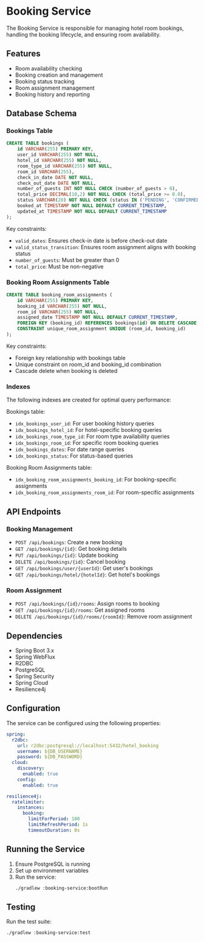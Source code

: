 # Booking Service

The Booking Service is responsible for managing hotel room bookings, handling the booking lifecycle, and ensuring room availability.

## Features

- Room availability checking
- Booking creation and management
- Booking status tracking
- Room assignment management
- Booking history and reporting

## Database Schema

### Bookings Table

```sql
CREATE TABLE bookings (
    id VARCHAR(255) PRIMARY KEY,
    user_id VARCHAR(255) NOT NULL,
    hotel_id VARCHAR(255) NOT NULL,
    room_type_id VARCHAR(255) NOT NULL,
    room_id VARCHAR(255),
    check_in_date DATE NOT NULL,
    check_out_date DATE NOT NULL,
    number_of_guests INT NOT NULL CHECK (number_of_guests > 0),
    total_price DECIMAL(10,2) NOT NULL CHECK (total_price >= 0.0),
    status VARCHAR(20) NOT NULL CHECK (status IN ('PENDING', 'CONFIRMED', 'CANCELLED', 'COMPLETED')),
    booked_at TIMESTAMP NOT NULL DEFAULT CURRENT_TIMESTAMP,
    updated_at TIMESTAMP NOT NULL DEFAULT CURRENT_TIMESTAMP
);
```

Key constraints:

- `valid_dates`: Ensures check-in date is before check-out date
- `valid_status_transition`: Ensures room assignment aligns with booking status
- `number_of_guests`: Must be greater than 0
- `total_price`: Must be non-negative

### Booking Room Assignments Table

```sql
CREATE TABLE booking_room_assignments (
    id VARCHAR(255) PRIMARY KEY,
    booking_id VARCHAR(255) NOT NULL,
    room_id VARCHAR(255) NOT NULL,
    assigned_date TIMESTAMP NOT NULL DEFAULT CURRENT_TIMESTAMP,
    FOREIGN KEY (booking_id) REFERENCES bookings(id) ON DELETE CASCADE,
    CONSTRAINT unique_room_assignment UNIQUE (room_id, booking_id)
);
```

Key constraints:

- Foreign key relationship with bookings table
- Unique constraint on room_id and booking_id combination
- Cascade delete when booking is deleted

### Indexes

The following indexes are created for optimal query performance:

Bookings table:

- `idx_bookings_user_id`: For user booking history queries
- `idx_bookings_hotel_id`: For hotel-specific booking queries
- `idx_bookings_room_type_id`: For room type availability queries
- `idx_bookings_room_id`: For specific room booking queries
- `idx_bookings_dates`: For date range queries
- `idx_bookings_status`: For status-based queries

Booking Room Assignments table:

- `idx_booking_room_assignments_booking_id`: For booking-specific assignments
- `idx_booking_room_assignments_room_id`: For room-specific assignments

## API Endpoints

### Booking Management

- `POST /api/bookings`: Create a new booking
- `GET /api/bookings/{id}`: Get booking details
- `PUT /api/bookings/{id}`: Update booking
- `DELETE /api/bookings/{id}`: Cancel booking
- `GET /api/bookings/user/{userId}`: Get user's bookings
- `GET /api/bookings/hotel/{hotelId}`: Get hotel's bookings

### Room Assignment

- `POST /api/bookings/{id}/rooms`: Assign rooms to booking
- `GET /api/bookings/{id}/rooms`: Get assigned rooms
- `DELETE /api/bookings/{id}/rooms/{roomId}`: Remove room assignment

## Dependencies

- Spring Boot 3.x
- Spring WebFlux
- R2DBC
- PostgreSQL
- Spring Security
- Spring Cloud
- Resilience4j

## Configuration

The service can be configured using the following properties:

```yaml
spring:
  r2dbc:
    url: r2dbc:postgresql://localhost:5432/hotel_booking
    username: ${DB_USERNAME}
    password: ${DB_PASSWORD}
  cloud:
    discovery:
      enabled: true
    config:
      enabled: true

resilience4j:
  ratelimiter:
    instances:
      booking:
        limitForPeriod: 100
        limitRefreshPeriod: 1s
        timeoutDuration: 0s
```

## Running the Service

1. Ensure PostgreSQL is running
2. Set up environment variables
3. Run the service:
   ```bash
   ./gradlew :booking-service:bootRun
   ```

## Testing

Run the test suite:

```bash
./gradlew :booking-service:test
```
